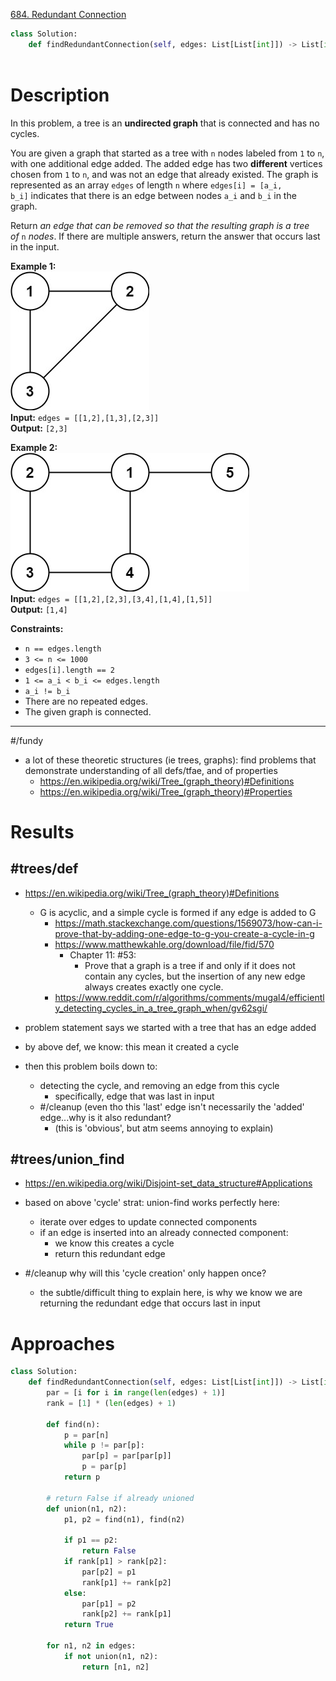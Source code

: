 [684. Redundant Connection](https://leetcode.com/problems/redundant-connection/)

```python
class Solution:
    def findRedundantConnection(self, edges: List[List[int]]) -> List[int]:
        
```

# Description

In this problem, a tree is an **undirected graph** that is connected and has no cycles.

You are given a graph that started as a tree with `n` nodes labeled from `1` to `n`, with one additional edge added. The added edge has two **different** vertices chosen from `1` to `n`, and was not an edge that already existed. The graph is represented as an array `edges` of length `n` where `edges[i] = [a_i, b_i]` indicates that there is an edge between nodes `a_i` and `b_i` in the graph.

Return _an edge that can be removed so that the resulting graph is a tree of_ `n` _nodes_. If there are multiple answers, return the answer that occurs last in the input.

**Example 1:**  
![](!assets/attachments/Pasted%20image%2020240417153912.png)  
**Input:** `edges = [[1,2],[1,3],[2,3]]`  
**Output:** `[2,3]`

**Example 2:**  
![](!assets/attachments/Pasted%20image%2020240417153924.png)  
**Input:** `edges = [[1,2],[2,3],[3,4],[1,4],[1,5]]`  
**Output:** `[1,4]`

**Constraints:**
- `n == edges.length`
- `3 <= n <= 1000`
- `edges[i].length == 2`
- `1 <= a_i < b_i <= edges.length`
- `a_i != b_i`
- There are no repeated edges.
- The given graph is connected.

---




#/fundy 
- a lot of these theoretic structures (ie trees, graphs): find problems that demonstrate understanding of all defs/tfae, and of properties
	- https://en.wikipedia.org/wiki/Tree_(graph_theory)#Definitions
	- https://en.wikipedia.org/wiki/Tree_(graph_theory)#Properties

# Results

## #trees/def
- https://en.wikipedia.org/wiki/Tree_(graph_theory)#Definitions
	- G is acyclic, and a simple cycle is formed if any edge is added to G
		- https://math.stackexchange.com/questions/1569073/how-can-i-prove-that-by-adding-one-edge-to-g-you-create-a-cycle-in-g
		- https://www.matthewkahle.org/download/file/fid/570
			- Chapter 11: #53:
				- Prove that a graph is a tree if and only if it does not contain any cycles, but the insertion of any new edge always creates exactly one cycle.
		- https://www.reddit.com/r/algorithms/comments/mugal4/efficiently_detecting_cycles_in_a_tree_graph_when/gv62sgi/


- problem statement says we started with a tree that has an edge added
- by above def, we know: this mean it created a cycle
- then this problem boils down to:
	- detecting the cycle, and removing an edge from this cycle
		- specifically, edge that was last in input
	- #/cleanup (even tho this 'last' edge isn't necessarily the 'added' edge...why is it also redundant?
		- (this is 'obvious', but atm seems annoying to explain)


## #trees/union_find
- https://en.wikipedia.org/wiki/Disjoint-set_data_structure#Applications
- based on above 'cycle' strat: union-find works perfectly here:
	- iterate over edges to update connected components
	- if an edge is inserted into an already connected component:
		- we know this creates a cycle
		- return this redundant edge

- #/cleanup why will this 'cycle creation' only happen once?
	- the subtle/difficult thing to explain here, is why we know we are returning the redundant edge that occurs last in input



# Approaches




```python
class Solution:
    def findRedundantConnection(self, edges: List[List[int]]) -> List[int]:
        par = [i for i in range(len(edges) + 1)]
        rank = [1] * (len(edges) + 1)

        def find(n):
            p = par[n]
            while p != par[p]:
                par[p] = par[par[p]]
                p = par[p]
            return p

        # return False if already unioned
        def union(n1, n2):
            p1, p2 = find(n1), find(n2)

            if p1 == p2:
                return False
            if rank[p1] > rank[p2]:
                par[p2] = p1
                rank[p1] += rank[p2]
            else:
                par[p1] = p2
                rank[p2] += rank[p1]
            return True

        for n1, n2 in edges:
            if not union(n1, n2):
                return [n1, n2]

```